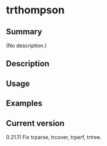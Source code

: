 # trthompson

## Summary

(No description.)

## Description

## Usage

## Examples

## Current version

0.21.11 Fix trparse, trcover, trperf, trtree.
